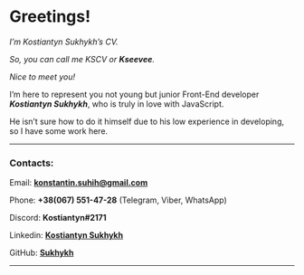 # Greetings!


*I&#8217;m Kostiantyn Sukhykh&#8217;s CV.*

*So, you can call me KSCV or **Kseevee**.*

*Nice to meet you!*


I&#8217;m here to represent you not young but junior Front-End developer ***Kostiantyn Sukhykh***, who is truly in love with JavaScript.

He isn&#8217;t sure how to do it himself due to his low experience in developing, so I have some work here.


****

### Contacts:

Email: **konstantin.suhih@gmail.com**

Phone: **+38(067) 551-47-28** (Telegram, Viber, WhatsApp)

Discord: **Kostiantyn#2171**

Linkedin: [**Kostiantyn Sukhykh**](https://www.linkedin.com/in/kostiantyn-sukhykh/?locale=en_US)

GitHub: [**Sukhykh**](https://github.com/Sukhykh)

****
